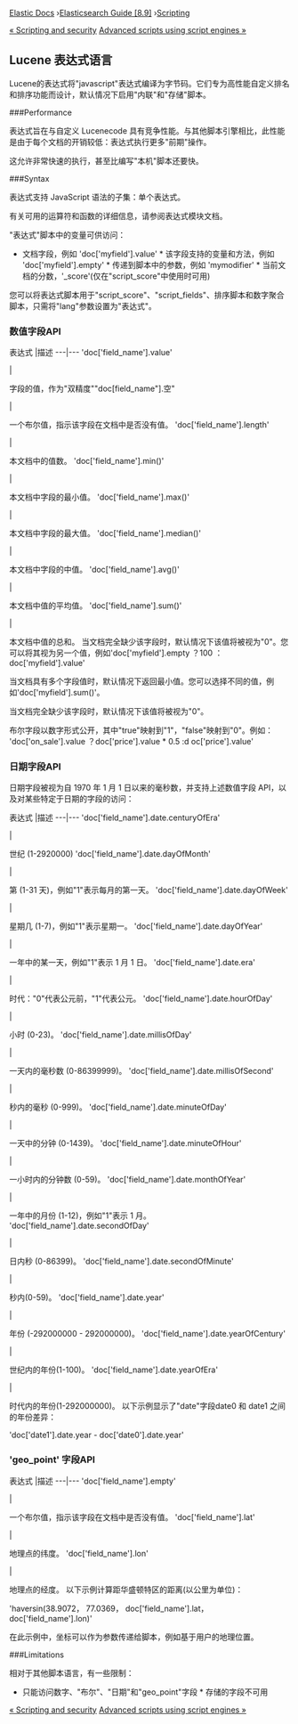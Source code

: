 

[Elastic Docs](/guide/) ›[Elasticsearch Guide [8.9]](index.md)
›[Scripting](modules-scripting.md)

[« Scripting and security](modules-scripting-security.md) [Advanced scripts
using script engines »](modules-scripting-engine.md)

## Lucene 表达式语言

Lucene的表达式将"javascript"表达式编译为字节码。它们专为高性能自定义排名和排序功能而设计，默认情况下启用"内联"和"存储"脚本。

###Performance

表达式旨在与自定义 Lucenecode 具有竞争性能。与其他脚本引擎相比，此性能是由于每个文档的开销较低：表达式执行更多"前期"操作。

这允许非常快速的执行，甚至比编写"本机"脚本还要快。

###Syntax

表达式支持 JavaScript 语法的子集：单个表达式。

有关可用的运算符和函数的详细信息，请参阅表达式模块文档。

"表达式"脚本中的变量可供访问：

* 文档字段，例如 'doc['myfield'].value' * 该字段支持的变量和方法，例如 'doc['myfield'].empty' * 传递到脚本中的参数，例如 'mymodifier' * 当前文档的分数，'_score'(仅在"script_score"中使用时可用)

您可以将表达式脚本用于"script_score"、"script_fields"、排序脚本和数字聚合脚本，只需将"lang"参数设置为"表达式"。

### 数值字段API

表达式 |描述 ---|--- 'doc['field_name'].value'

|

字段的值，作为"双精度""doc[field_name"].空"

|

一个布尔值，指示该字段在文档中是否没有值。   'doc['field_name'].length'

|

本文档中的值数。   'doc['field_name'].min()'

|

本文档中字段的最小值。   'doc['field_name'].max()'

|

本文档中字段的最大值。   'doc['field_name'].median()'

|

本文档中字段的中值。   'doc['field_name'].avg()'

|

本文档中值的平均值。   'doc['field_name'].sum()'

|

本文档中值的总和。   当文档完全缺少该字段时，默认情况下该值将被视为"0"。您可以将其视为另一个值，例如'doc['myfield'].empty ？100 ： doc['myfield'].value'

当文档具有多个字段值时，默认情况下返回最小值。您可以选择不同的值，例如'doc['myfield'].sum()'。

当文档完全缺少该字段时，默认情况下该值将被视为"0"。

布尔字段以数字形式公开，其中"true"映射到"1"，"false"映射到"0"。例如： 'doc['on_sale'].value ？doc['price'].value * 0.5 :d oc['price'].value'

### 日期字段API

日期字段被视为自 1970 年 1 月 1 日以来的毫秒数，并支持上述数值字段 API，以及对某些特定于日期的字段的访问：

表达式 |描述 ---|--- 'doc['field_name'].date.centuryOfEra'

|

世纪 (1-2920000) 'doc['field_name'].date.dayOfMonth'

|

第 (1-31 天)，例如"1"表示每月的第一天。   'doc['field_name'].date.dayOfWeek'

|

星期几 (1-7)，例如"1"表示星期一。   'doc['field_name'].date.dayOfYear'

|

一年中的某一天，例如"1"表示 1 月 1 日。   'doc['field_name'].date.era'

|

时代："0"代表公元前，"1"代表公元。   'doc['field_name'].date.hourOfDay'

|

小时 (0-23)。   'doc['field_name'].date.millisOfDay'

|

一天内的毫秒数 (0-86399999)。   'doc['field_name'].date.millisOfSecond'

|

秒内的毫秒 (0-999)。   'doc['field_name'].date.minuteOfDay'

|

一天中的分钟 (0-1439)。   'doc['field_name'].date.minuteOfHour'

|

一小时内的分钟数 (0-59)。   'doc['field_name'].date.monthOfYear'

|

一年中的月份 (1-12)，例如"1"表示 1 月。   'doc['field_name'].date.secondOfDay'

|

日内秒 (0-86399)。   'doc['field_name'].date.secondOfMinute'

|

秒内(0-59)。   'doc['field_name'].date.year'

|

年份 (-292000000 - 292000000)。   'doc['field_name'].date.yearOfCentury'

|

世纪内的年份(1-100)。   'doc['field_name'].date.yearOfEra'

|

时代内的年份(1-292000000)。   以下示例显示了"date"字段date0 和 date1 之间的年份差异：

'doc['date1'].date.year - doc['date0'].date.year'

### 'geo_point' 字段API

表达式 |描述 ---|--- 'doc['field_name'].empty'

|

一个布尔值，指示该字段在文档中是否没有值。   'doc['field_name'].lat'

|

地理点的纬度。   'doc['field_name'].lon'

|

地理点的经度。   以下示例计算距华盛顿特区的距离(以公里为单位)：

'haversin(38.9072， 77.0369， doc['field_name'].lat， doc['field_name'].lon)'

在此示例中，坐标可以作为参数传递给脚本，例如基于用户的地理位置。

###Limitations

相对于其他脚本语言，有一些限制：

* 只能访问数字、"布尔"、"日期"和"geo_point"字段 * 存储的字段不可用

[« Scripting and security](modules-scripting-security.md) [Advanced scripts
using script engines »](modules-scripting-engine.md)
